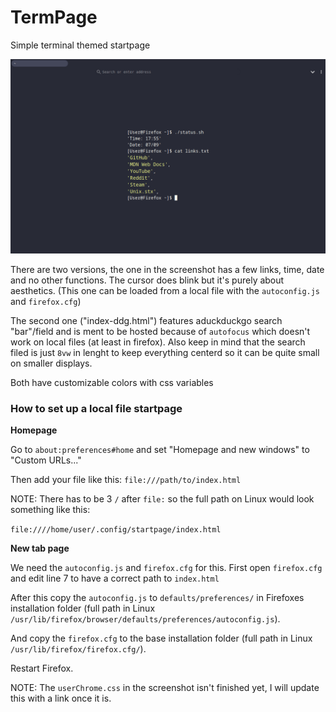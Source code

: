 # TermPage

Simple terminal themed startpage

![Screenshot](screenshot.png?raw=true "Screenshot")

There are two versions, the one in the screenshot has a few links, time, date and no other functions. The cursor does blink but it's purely about aesthetics. (This one can be loaded from a local file with the `autoconfig.js` and `firefox.cfg`)

The second one ("index-ddg.html") features aduckduckgo search "bar"/field and is ment to be hosted because of `autofocus` which doesn't work on local files (at least in firefox). Also keep in mind that the search filed is just `8vw` in lenght to keep everything centerd so it can be quite small on smaller displays.

Both have customizable colors with css variables

### How to set up a local file startpage

**Homepage**

Go to `about:preferences#home` and set "Homepage and new windows" to "Custom URLs..."

Then add your file like this: `file:///path/to/index.html`

NOTE: There has to be 3 `/` after `file:` so the full path on Linux would look something like this:

`file:////home/user/.config/startpage/index.html`

**New tab page**

We need the `autoconfig.js` and `firefox.cfg` for this. First open `firefox.cfg` and edit line 7 to have a correct path to `index.html`

After this copy the `autoconfig.js` to `defaults/preferences/` in Firefoxes installation folder (full path in Linux `/usr/lib/firefox/browser/defaults/preferences/autoconfig.js`).

And copy the `firefox.cfg` to the base installation folder (full path in Linux `/usr/lib/firefox/firefox.cfg/`).

Restart Firefox.


NOTE: The `userChrome.css` in the screenshot isn't finished yet, I will update this with a link once it is.
